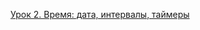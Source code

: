 [Урок 2. Время: дата, интервалы, таймеры](https://practicum.yandex.ru/learn/go-developer/courses/9dd689b5-2524-42fb-8eef-b4e6797cbea1/sprints/19558/topics/e7d7f90c-b193-4342-b5a6-5438996622b2/lessons/2fea2ea0-171c-4918-b6bc-ab5d182465a8/)


